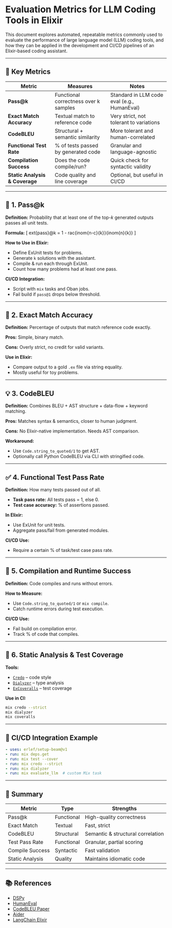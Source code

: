 
# Evaluation Metrics for LLM Coding Tools in Elixir

This document explores automated, repeatable metrics commonly used to evaluate the performance of large language model (LLM) coding tools, and how they can be applied in the development and CI/CD pipelines of an Elixir-based coding assistant.

---

## 🔢 Key Metrics

| Metric                     | Measures                              | Notes |
|---------------------------|----------------------------------------|-------|
| **Pass@k**                | Functional correctness over k samples | Standard in LLM code eval (e.g., HumanEval) |
| **Exact Match Accuracy**  | Textual match to reference code       | Very strict, not tolerant to variations |
| **CodeBLEU**              | Structural + semantic similarity      | More tolerant and human-correlated |
| **Functional Test Rate**  | % of tests passed by generated code   | Granular and language-agnostic |
| **Compilation Success**   | Does the code compile/run?            | Quick check for syntactic validity |
| **Static Analysis & Coverage** | Code quality and line coverage    | Optional, but useful in CI/CD |

---

## 🎯 1. Pass@k

**Definition:** Probability that at least one of the top-*k* generated outputs passes all unit tests.

**Formula:**
\[
	ext{pass}@k = 1 - rac{inom{n-c}{k}}{inom{n}{k}}
\]

**How to Use in Elixir:**
- Define ExUnit tests for problems.
- Generate `k` solutions with the assistant.
- Compile & run each through ExUnit.
- Count how many problems had at least one pass.

**CI/CD Integration:**
- Script with `mix` tasks and Oban jobs.
- Fail build if `pass@1` drops below threshold.

---

## 📏 2. Exact Match Accuracy

**Definition:** Percentage of outputs that match reference code exactly.

**Pros:** Simple, binary match.

**Cons:** Overly strict, no credit for valid variants.

**Use in Elixir:**
- Compare output to a gold `.ex` file via string equality.
- Mostly useful for toy problems.

---

## 💡 3. CodeBLEU

**Definition:** Combines BLEU + AST structure + data-flow + keyword matching.

**Pros:** Matches syntax & semantics, closer to human judgment.

**Cons:** No Elixir-native implementation. Needs AST comparison.

**Workaround:**
- Use `Code.string_to_quoted/1` to get AST.
- Optionally call Python CodeBLEU via CLI with stringified code.

---

## ✅ 4. Functional Test Pass Rate

**Definition:** How many tests passed out of all.

- **Task pass rate:** All tests pass = 1, else 0.
- **Test case accuracy:** % of assertions passed.

**In Elixir:**
- Use ExUnit for unit tests.
- Aggregate pass/fail from generated modules.

**CI/CD Use:**
- Require a certain % of task/test case pass rate.

---

## 🧪 5. Compilation and Runtime Success

**Definition:** Code compiles and runs without errors.

**How to Measure:**
- Use `Code.string_to_quoted/1` or `mix compile`.
- Catch runtime errors during test execution.

**CI/CD Use:**
- Fail build on compilation error.
- Track % of code that compiles.

---

## 🧰 6. Static Analysis & Test Coverage

**Tools:**
- [`Credo`](https://github.com/rrrene/credo) – code style
- [`Dialyzer`](https://github.com/jeremyjh/dialyxir) – type analysis
- [`ExCoveralls`](https://github.com/parroty/excoveralls) – test coverage

**Use in CI:**
```bash
mix credo --strict
mix dialyzer
mix coveralls
```

---

## 🔄 CI/CD Integration Example

```yaml
- uses: erlef/setup-beam@v1
- run: mix deps.get
- run: mix test --cover
- run: mix credo --strict
- run: mix dialyzer
- run: mix evaluate_llm  # custom Mix task
```

---

## 📌 Summary

| Metric               | Type          | Strengths                         |
|----------------------|---------------|-----------------------------------|
| Pass@k               | Functional    | High-quality correctness          |
| Exact Match          | Textual       | Fast, strict                      |
| CodeBLEU             | Structural    | Semantic & structural correlation |
| Test Pass Rate       | Functional    | Granular, partial scoring         |
| Compile Success      | Syntactic     | Fast validation                   |
| Static Analysis      | Quality       | Maintains idiomatic code          |

---

## 📚 References

- [DSPy](https://arxiv.org/abs/2401.10050)
- [HumanEval](https://github.com/openai/human-eval)
- [CodeBLEU Paper](https://arxiv.org/abs/2009.10297)
- [Aider](https://github.com/paul-gauthier/aider)
- [LangChain Elixir](https://github.com/tyler-eon/langchain-elixir)


